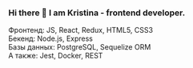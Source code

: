 ### Hi there 👋 I am Kristina - frontend developer. 


Фронтенд: JS, React, Redux, HTML5, CSS3
<br/>
Бекенд: Node.js, Express
<br/>
Базы данных: PostgreSQL, Sequelize ORM
<br/>
A также: Jest, Docker, REST


<!--
**kisinoverskaya/kisinoverskaya** is a ✨ _special_ ✨ repository because its `README.md` (this file) appears on your GitHub profile.

Here are some ideas to get you started:

- 🔭 I’m currently working on ...
- 🌱 I’m currently learning ...
- 👯 I’m looking to collaborate on ...
- 🤔 I’m looking for help with ...
- 💬 Ask me about ...
- 📫 How to reach me: ...
- 😄 Pronouns: ...
- ⚡ Fun fact: ...
-->
